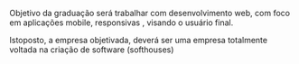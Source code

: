 Objetivo da graduação será trabalhar com desenvolvimento web, com foco em aplicações mobile, responsivas , visando o usuário final. 

Istoposto, a empresa objetivada, deverá ser uma empresa totalmente voltada na criação de software (softhouses)

